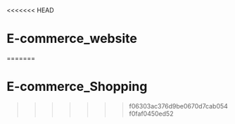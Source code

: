 <<<<<<< HEAD
# E-commerce_website
=======
# E-commerce_Shopping
>>>>>>> f06303ac376d9be0670d7cab054f0faf0450ed52
